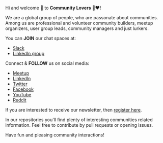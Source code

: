Hi and welcome 👋 to **Community Lovers** 🤝❤️!

We are a global group of people, who are passonate about communities. Among us are professional and volunteer community builders, meetup organizers, user group leads, community managers and just lurkers.

You can **JOIN** our chat spaces at:
- [Slack](https://join.slack.com/t/communityleadsnet/shared_invite/zt-d3rbtnnp-hxg03mZOTYN3lMPF9ylH6w)
- [LinkedIn group](https://www.linkedin.com/groups/9099243/)

Connect & **FOLLOW** us on social media:
- [Meetup](https://www.meetup.com/community-lovers/)
- [LinkedIn](https://www.linkedin.com/company/community-lovers/)
- [Twitter](https://twitter.com/communitiesrule)
- [Facebook](https://www.facebook.com/Community-Lovers-107471471516744/)
- [YouTube](https://www.youtube.com/channel/UCX9JRD2uUXMO2EYKkX4Bhvw)
- [Reddit](https://www.reddit.com/r/CommunityLovers/)

If you are interested to receive our newsletter, then [register here](https://forms.gle/ZiAeeUu31SorPQPX7).

In our repositories you'll find plenty of interesting communities related information. Feel free to contribute by pull requests or opening issues.

Have fun and pleasing community interactions!
